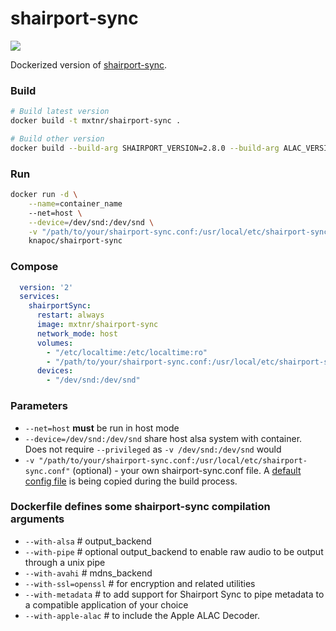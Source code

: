 # shairport-sync
[![](https://images.microbadger.com/badges/image/mxtnr/shairport-sync.svg)](https://microbadger.com/images/mxtnr/shairport-sync "Get your own image badge on microbadger.com")

Dockerized version of [shairport-sync](https://github.com/mikebrady/shairport-sync).

### Build

```bash
# Build latest version
docker build -t mxtnr/shairport-sync .

# Build other version
docker build --build-arg SHAIRPORT_VERSION=2.8.0 --build-arg ALAC_VERSION=0.0.7 -t knapoc/shairport-sync:2.8.0 .
```

### Run

```bash
docker run -d \
    --name=container_name
    --net=host \
    --device=/dev/snd:/dev/snd \
    -v "/path/to/your/shairport-sync.conf:/usr/local/etc/shairport-sync.conf" \
    knapoc/shairport-sync
```

### Compose

```yaml
  version: '2'
  services:
    shairportSync:
      restart: always
      image: mxtnr/shairport-sync
      network_mode: host
      volumes:
        - "/etc/localtime:/etc/localtime:ro"
        - "/path/to/your/shairport-sync.conf:/usr/local/etc/shairport-sync.conf"
      devices:
        - "/dev/snd:/dev/snd"
```

### Parameters

* `--net=host` **must** be run in host mode
* `--device=/dev/snd:/dev/snd` share host alsa system with container. Does not require `--privileged` as `-v /dev/snd:/dev/snd` would
* `-v "/path/to/your/shairport-sync.conf:/usr/local/etc/shairport-sync.conf"` (optional) - your own shairport-sync.conf file. A [default config file](https://github.com/knapoc/shairport-sync/blob/master/shairport-sync.conf) is being copied during the build process.

### Dockerfile defines some shairport-sync compilation arguments
  * `--with-alsa` # output_backend
  * `--with-pipe` # optional output_backend to enable raw audio to be output through a unix pipe
  * `--with-avahi` # mdns_backend
  * `--with-ssl=openssl` # for encryption and related utilities
  * `--with-metadata` # to add support for Shairport Sync to pipe metadata to a compatible application of your choice
  * `--with-apple-alac` # to include the Apple ALAC Decoder.
